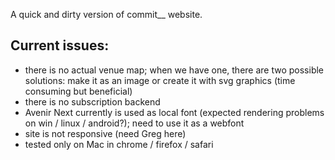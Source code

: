 A quick and dirty version of commit__ website.

## Current issues:
+ there is no actual venue map; when we have one, there are two possible solutions: make it as an image or create it with svg graphics (time consuming but beneficial)
+ there is no subscription backend
+ Avenir Next currently is used as local font (expected rendering problems on win / linux / android?); need to use it as a webfont
+ site is not responsive (need Greg here)
+ tested only on Mac in chrome / firefox / safari